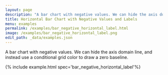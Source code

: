 ```yaml
---
layout: page
description: "A bar chart with negative values. We can hide the axis domain line, and instead use a conditional grid color to draw a zero baseline."
title: Horizontal Bar Chart with Negative Values and Labels
menu: examples
permalink: /examples/bar_negative_horizontal_label.html
image: /examples/bar_negative_horizontal_label.png
edit_path: _data/examples.json
---
```


A bar chart with negative values. We can hide the axis domain line, and instead use a conditional grid color to draw a zero baseline.

{% include example.html spec='bar_negative_horizontal_label'%}
